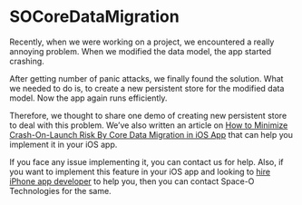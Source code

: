 # SOCoreDataMigration

Recently, when we were working on a project, we encountered a really annoying problem. When we modified the data model, the app started crashing.

After getting number of panic attacks, we finally found the solution. What we needed to do is, to create a new persistent store for the modified data model. Now the app again runs efficiently.

Therefore, we thought to share one demo of creating new persistent store to deal with this problem. We’ve also written an article on [How to Minimize Crash-On-Launch Risk By Core Data Migration in iOS App](https://www.spaceotechnologies.com/minimize-crash-on-launch-core-data-migration-ios-app/) that can help you implement it in your iOS app.

If you face any issue implementing it, you can contact us for help. Also, if you want to implement this feature in your iOS app and looking to [hire iPhone app developer](http://www.spaceotechnologies.com/hire-iphone-developer/)
to help you, then you can contact Space-O Technologies for the same.

